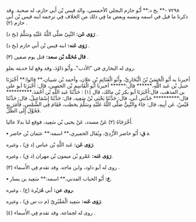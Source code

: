 ٧٢٩٨ -** بخ د:** أَبُو حازم البجلي الأحمسي، والد قيس بْن أَبي حازم، له صحبة. وقد ذكرنا ما قيل في اسمه ونسبه وبعض ما فِي ذلك من الخلاف فِي ترجمة ابنه قيس بْن أَبي حازم (٢) .

**رَوَى عَن:** النَّبِيّ صَلَّى اللَّهُ عَلَيْهِ وسَلَّمَ (بخ د) .

**رَوَى عَنه:** ابنه قيس بْن أَبي حازم (بخ د) .

**قال مُحَمَّد بْن سعد:** قتل يوم صفين (٣) .

روى له البخاري في "الأدب"، وأَبُو دَاوُدَ، وقد وقع لنا حديثه بعلو.

أخبرنا به أَبُو الْحَسَنُ بْنُ الْبُخَارِيِّ، وأَبُو الْغَنَائِمِ بْن علان، وأحمد بْن شيبان،** قالوا:** أَخْبَرَنَا حنبل بْن عَبد اللَّهِ،****** قال:****** أخبرنا أَبُو الْقَاسِمِ بْن الحصين، قال: أَخْبَرَنَا أبو علي بن المذهب، قال:أَخْبَرَنَا أبو بكر بْن مالك، قال (١) : حَدَّثَنَا عَبد اللَّهِ بْن أَحْمَدَ،********** قال:********** حَدَّثني أبي، قال: حَدَّثَنَا يَحْيَى بْنُ سَعِيد، قال: حَدَّثَنَا إِسْمَاعِيلُ، قال: حَدَّثَنَا قَيْسٌ، عَن أَبِيهِ، قال: جَاءَ والنَّبِيُّ صَلَّى اللَّهُ عَلَيْهِ وسَلَّمَ يخطب، فَقَامَ فِي الشَّمْسِ، فَأَمَرَ بِهِ فَحُوِّلَ إِلَى الظِّلِّ.

أَخْرَجَاهُ (٢) عَنْ مسدد، عَنْ يحيى بْن سَعِيد، فوقع لنا بدلا عاليا.

**• د ق:** أَبُو حاضر الأَزْدِيّ، ويُقال الحميري،** اسمه:** عثمان بْن حاضر.

**رَوَى عَن:** عَبد اللَّهِ بْن عباس (د ق) ، وغيره.

**رَوَى عَنه:** عَمْرو بْن ميمون بْن مهران (د ق) ، وغيره.

روى له أبو داود، وابن ماجه. وقد تقدم فِي الأَسماء (٣) .

**• ع:** أَبُو الحباب المدني،** اسمه:** سَعِيد بن يسار.

**روى عن:** أبي هُرَيْرة (ع) ، وغيره.

**رَوَى عَنه:** سَعِيد الْمَقْبُرِيّ (م ت س ق) ، وغيره.

روى له لجماعة. وقد تقدم فِي الأَسماء (٤) .